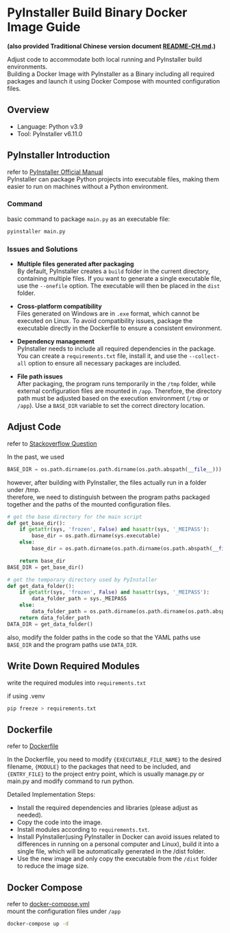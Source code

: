 # PyInstaller Build Binary Docker Image Guide

**(also provided Traditional Chinese version document [README-CH.md](README-CH.md).)**

Adjust code to accommodate both local running and PyInstaller build environments.  
Building a Docker Image with PyInstaller as a Binary including all required packages and launch it using Docker Compose with mounted configuration files.  



## Overview

- Language: Python v3.9
- Tool: PyInstaller v6.11.0

## PyInstaller Introduction

refer to [PyInstaller Official Manual](https://pyinstaller.org/en/stable/)  
PyInstaller can package Python projects into executable files, making them easier to run on machines without a Python environment.

### Command

basic command to package `main.py` as an executable file:
```sh
pyinstaller main.py
```

### Issues and Solutions

- **Multiple files generated after packaging**  
   By default, PyInstaller creates a `build` folder in the current directory, containing multiple files. If you want to generate a single executable file, use the `--onefile` option. The executable will then be placed in the `dist` folder.

- **Cross-platform compatibility**  
   Files generated on Windows are in `.exe` format, which cannot be executed on Linux. To avoid compatibility issues, package the executable directly in the Dockerfile to ensure a consistent environment.

- **Dependency management**  
   PyInstaller needs to include all required dependencies in the package. You can create a `requirements.txt` file, install it, and use the `--collect-all` option to ensure all necessary packages are included.

- **File path issues**  
   After packaging, the program runs temporarily in the `/tmp` folder, while external configuration files are mounted in `/app`. Therefore, the directory path must be adjusted based on the execution environment (`/tmp` or `/app`). Use a `BASE_DIR` variable to set the correct directory location.

## Adjust Code

refer to [Stackoverflow Question](https://stackoverflow.com/questions/70405069/pyinstaller-executable-saves-files-to-temp-folder)  

In the past, we used

```py
BASE_DIR = os.path.dirname(os.path.dirname(os.path.abspath(__file__)))
```

however, after building with PyInstaller, the files actually run in a folder under /tmp.  
therefore, we need to distinguish between the program paths packaged together and the paths of the mounted configuration files.

```py
# get the base directory for the main script
def get_base_dir():
    if getattr(sys, 'frozen', False) and hasattr(sys, '_MEIPASS'):
        base_dir = os.path.dirname(sys.executable)
    else:
        base_dir = os.path.dirname(os.path.dirname(os.path.abspath(__file__)))

    return base_dir
BASE_DIR = get_base_dir()

# get the temporary directory used by PyInstaller
def get_data_folder():
    if getattr(sys, 'frozen', False) and hasattr(sys, '_MEIPASS'):
        data_folder_path = sys._MEIPASS
    else:
        data_folder_path = os.path.dirname(os.path.dirname(os.path.abspath(__file__)))
    return data_folder_path
DATA_DIR = get_data_folder()
```

also, modify the folder paths in the code so that the YAML paths use `BASE_DIR` and the program paths use `DATA_DIR`.


## Write Down Required Modules

write the required modules into `requirements.txt`  

if using .venv
```bash
pip freeze > requirements.txt
```

## Dockerfile

refer to [Dockerfile](Dockerfile)  

In the Dockerfile, you need to modify `{EXECUTABLE_FILE_NAME}` to the desired filename, `{MODULE}` to the packages that need to be included, and `{ENTRY_FILE}` to the project entry point, which is usually manage.py or main.py and modify command to run python.  

Detailed Implementation Steps:  
- Install the required dependencies and libraries (please adjust as needed).
- Copy the code into the image.
- Install modules according to `requirements.txt`.
- Install PyInstaller(using PyInstaller in Docker can avoid issues related to differences in running on a personal computer and Linux), build it into a single file, which will be automatically generated in the /dist folder.
- Use the new image and only copy the executable from the `/dist` folder to reduce the image size.

## Docker Compose

refer to [docker-compose.yml](docker-compose.yml)  
mount the configuration files under `/app`  

```bash
docker-compose up -d
```
